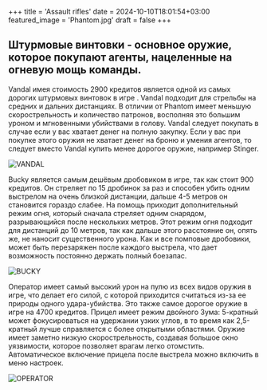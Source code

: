 +++
title = 'Assault rifles'
date = 2024-10-10T18:01:54+03:00
featured_image = 'Phantom.jpg'
draft = false
+++

## Штурмовые винтовки - основное оружие, которое покупают агенты, нацеленные на огневую мощь команды.

Vandal имея стоимость 2900 кредитов является одной из самых дорогих штурмовых винтовок в игре . Vandal подходит для стрельбы на средних и дальних дистанциях. В отличии от Phantom имеет меньшую скорострельность и количество патронов, восполняя это большим уроном и мгновенными убийствами в голову. Vandal следует покупать в случае если у вас хватает денег на полную закупку. Если у вас при покупке этого оружия не хватает денег на броню и умения агентов, то следует вместо Vandal купить менее дорогое оружие, например Stinger.

![VANDAL](https://static1.thegamerimages.com/wordpress/wp-content/uploads/2024/01/an-image-of-the-valiant-hero-vandal-in-valorant.jpg)

Bucky является самым дешёвым дробовиком в игре, так как стоит 900 кредитов. Он стреляет по 15 дробинок за раз и способен убить одним выстрелом на очень близкой дистанции, дальше 4-5 метров он становится гораздо слабее. На помощь приходит дополнительный режим огня, который сначала стреляет одним снарядом, разрывающийся после нескольких метров. Этот режим огня подходит для дистанций до 10 метров, так как дальше этого расстояние он, опять же, не наносит существенного урона. Как и все помповые дробовики, может быть перезаряжен после каждого выстрела, что дает возможность постоянно держать полный боезапас.

![BUCKY](https://valorantstrike.com/wp-content/uploads/Valorant-Aemondir-Collection-Bucky-HD.jpg)

Оператор имеет самый высокий урон на пулю из всех видов оружия в игре, что делает его силой, с которой приходится считаться из-за ее природы одного удара-убийства. Это также самое дорогое оружие в игре на 4700 кредитов. Прицел имеет режим двойного Зума: 5-кратный может фокусироваться на удержании узких углов, в то время как 2,5-кратный лучше справляется с более открытыми областями. Оружие имеет заметно низкую скорострельность, создавая большое окно уязвимости, которое позволяет врагам легко отомстить. Автоматическое включение прицела после выстрела можно включить в меню настроек.

![OPERATOR](https://images.squarespace-cdn.com/content/v1/59af2189c534a58c97bd63b3/1596464969807-WKIP8G2ZZVWUMA0QO54J/Operator+Valorant.jpg)